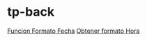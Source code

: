 # tp-back

[Funcion Formato Fecha](https://stackoverflow.com/questions/23593052/format-javascript-date-as-yyyy-mm-dd)
[Obtener formato Hora](https://stackoverflow.com/questions/19346405/jquery-how-to-get-hhmmss-from-date-object)